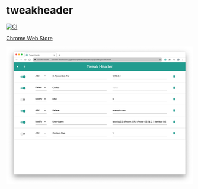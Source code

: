# tweakheader
[![CI](https://github.com/bassaer/tweakheader/workflows/CI/badge.svg)](https://github.com/bassaer/tweakheader/actions)

[Chrome Web Store](https://chrome.google.com/webstore/detail/tweak-header/facccbhnpfojboiieoikapgchhjfomal?hl=ja&authuser=1)

<img src="https://github.com/bassaer/tweakheader/blob/main/docs/screenshot.png" >
